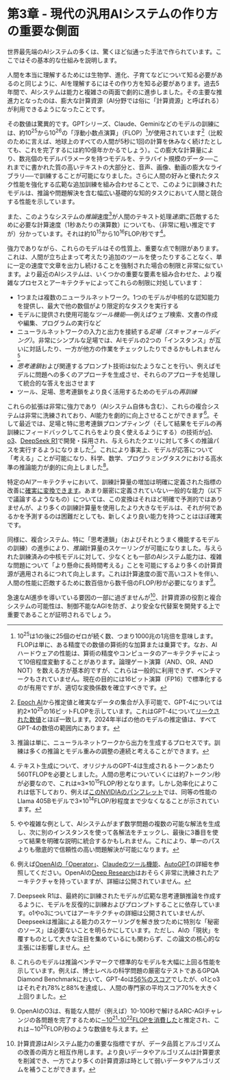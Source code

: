 # 第3章 - 現代の汎用AIシステムの作り方の重要な側面

世界最先端のAIシステムの多くは、驚くほど似通った手法で作られています。ここではその基本的な仕組みを説明します。

人間を本当に理解するためには生物学、進化、子育てなどについて知る必要があるのと同じように、AIを理解するにはその作り方を知る必要があります。過去5年間で、AIシステムは能力と複雑さの両面で劇的に進歩しました。その主要な推進力となったのは、膨大な計算資源（AI分野では俗に「計算資源」と呼ばれる）が利用できるようになったことです。

その数値は驚異的です。GPTシリーズ、Claude、Geminiなどのモデルの訓練には、約10<sup>25</sup>から10<sup>26</sup>の「浮動小数点演算」（FLOP）[^1]が使用されています[^2]（比較のために言えば、地球上のすべての人間が5秒に1回の計算を休みなく続けたとしても、これを完了するには約10億年かかるでしょう）。この膨大な計算量により、数兆個のモデルパラメータを持つモデルを、テラバイト規模のデータ──これまでに書かれた質の高いテキストの大部分と、音声、画像、動画の膨大なライブラリ──で訓練することが可能になりました。さらに人間の好みと優れたタスク性能を強化する広範な追加訓練を組み合わせることで、このように訓練されたモデルは、推論や問題解決を含む幅広い基礎的な知的タスクにおいて人間と競合する性能を示しています。

また、このようなシステムの*推論*速度[^3]が人間のテキスト処理*速度*に匹敵するために必要な計算速度（1秒あたりの演算数）についても、（非常に粗い推定ですが）分かっています。それは約10<sup>15</sup>から10<sup>16</sup>FLOP/秒です[^4]。

強力でありながら、これらのモデルはその性質上、重要な点で制限があります。これは、人間が立ち止まって考えたり追加のツールを使ったりすることなく、単に一定の速度で文章を出力し続けることを強制された場合の制限と非常に似ています。より最近のAIシステムは、いくつかの重要な要素を組み合わせた、より複雑なプロセスとアーキテクチャによってこれらの制限に対処しています：

- 1つまたは複数のニューラルネットワーク。1つのモデルが中核的な認知能力を提供し、最大で他の数個がより限定的なタスクを実行する
- モデルに提供され使用可能な*ツール機能*──例えばウェブ検索、文書の作成や編集、プログラムの実行など
- ニューラルネットワークの入力と出力を接続する*足場（スキャフォールディング）*。非常にシンプルな足場では、AIモデルの2つの「インスタンス」が互いに対話したり、一方が他方の作業をチェックしたりできるかもしれません[^5]
- *思考連鎖*および関連するプロンプト技術は似たようなことを行い、例えばモデルに問題への多くのアプローチを生成させ、それらのアプローチを処理して統合的な答えを出させます
- ツール、足場、思考連鎖をより良く活用するためのモデルの*再訓練*

これらの拡張は非常に強力であり（AIシステム自体も含む）、これらの複合システムは非常に洗練されており、AI能力を劇的に向上させることができます[^6]。そして最近では、足場と特に思考連鎖プロンプティング（そして結果をモデルの再訓練にフィードバックしてこれらをより良く使えるようにする）の技術が[o1](https://openai.com/o1/)、[o3](https://openai.com/index/openai-o3-mini/)、[DeepSeek R1](https://api-docs.deepseek.com/news/news250120)で開発・採用され、与えられたクエリに対して多くの推論パスを実行するようになりました[^7]。これにより事実上、モデルが応答について「考える」ことが可能になり、科学、数学、プログラミングタスクにおける高水準の推論能力が劇的に向上しました[^8]。

特定のAIアーキテクチャにおいて、訓練計算量の増加は明確に定義された指標の改善に[確実に変換できます](https://arxiv.org/abs/2405.10938)。あまり厳密に定義されていない一般的な能力（以下で議論するようなもの）については、この変換はそれほど明確で予測的ではありませんが、より多くの訓練計算量を使用したより大きなモデルは、それが何であるかを予測するのは困難だとしても、新しくより良い能力を持つことはほぼ確実です。

同様に、複合システム、特に「思考連鎖」（およびそれとうまく機能するモデルの訓練）の進歩により、*推論*計算量のスケーリングが可能になりました。与えられた訓練済みの中核モデルに対して、少なくとも一部のAIシステム能力は、複雑な問題について「より懸命に長時間考える」ことを可能にするより多くの計算資源が適用されるにつれて向上します。これは計算速度の面で高いコストを伴い、人間の性能に匹敵するために数百倍から数千倍のFLOP/秒が必要になります[^9]。

急速なAI進歩を導いている要因の一部に過ぎませんが[^10]、計算資源の役割と複合システムの可能性は、制御不能なAGIを防ぎ、より安全な代替案を開発する上で重要であることが証明されるでしょう。

[^1]: 10<sup>25</sup>は1の後に25個のゼロが続く数、つまり1000兆の1兆倍を意味します。FLOPは単に、ある精度での数値の算術的な加算または乗算です。なお、AIハードウェアの性能は、算術の精度やコンピュータのアーキテクチャによって10倍程度変動することがあります。論理ゲート演算（AND、OR、AND NOT）を数える方が基本的ですが、これらは一般的に利用できず、ベンチマークもされていません。現在の目的には16ビット演算（FP16）で標準化するのが有用ですが、適切な変換係数を確立すべきです。

[^2]: [Epoch AI](https://epochai.org/data/large-scale-ai-models)から推定値と確実なデータの集合が入手可能で、GPT-4については約2×10<sup>25</sup>の16ビットFLOPを示しています。これはGPT-4について[リークされた数値](https://mpost.io/gpt-4s-leaked-details-shed-light-on-its-massive-scale-and-impressive-architecture/)とほぼ一致します。2024年半ばの他のモデルの推定値は、すべてGPT-4の数倍の範囲内にあります。

[^3]: 推論は単に、ニューラルネットワークから出力を生成するプロセスです。訓練は多くの推論とモデル重みの調整の連続と考えることができます。

[^4]: テキスト生成について、オリジナルのGPT-4は生成されるトークンあたり560TFLOPを必要としました。人間の思考についていくには約7トークン/秒が必要なので、これは≈3×10<sup>15</sup>FLOP/秒となります。しかし効率化によりこれは低下しており、例えば[このNVIDIAのパンフレット](https://developer.nvidia.com/blog/supercharging-llama-3-1-across-nvidia-platforms/)では、同等の性能のLlama 405Bモデルで3×10<sup>14</sup>FLOP/秒程度まで少なくなることが示されています。

[^5]: やや複雑な例として、AIシステムがまず数学問題の複数の可能な解法を生成し、次に別のインスタンスを使って各解法をチェックし、最後に3番目を使って結果を明確な説明に統合するかもしれません。これにより、単一のパスよりも徹底的で信頼性の高い問題解決が可能になります。

[^6]: 例えば[OpenAIの「Operator」](https://openai.com/index/introducing-operator/)、[Claudeのツール機能](https://docs.anthropic.com/en/docs/build-with-claude/computer-use)、[AutoGPT](https://github.com/Significant-Gravitas/AutoGPT)の詳細を参照してください。OpenAIの[Deep Research](https://openai.com/index/introducing-deep-research/)はおそらく非常に洗練されたアーキテクチャを持っていますが、詳細は公開されていません。

[^7]: Deepseek R1は、最終的に訓練されたモデルが広範な思考連鎖推論を作成するように、モデルを反復的に訓練およびプロンプトすることに依存しています。o1やo3についてはアーキテクチャの詳細は公開されていませんが、Deepseekは推論による能力のスケーリングを解き放つために特別な「秘密のソース」は必要ないことを明らかにしています。ただし、AIの「現状」を覆すものとして大きな注目を集めているにも関わらず、この論文の核心的な主張には影響しません。

[^8]: これらのモデルは推論ベンチマークで標準的なモデルを大幅に上回る性能を示しています。例えば、博士レベルの科学問題の厳密なテストであるGPQA Diamond Benchmarkにおいて、GPT-4oは[56%のスコア](https://openai.com/index/learning-to-reason-with-llms/)でしたが、o1とo3はそれぞれ78%と88%を達成し、人間の専門家の平均スコア70%を大きく上回りました。

[^9]: OpenAIのO3は、有能な人間が（例えば）10-100秒で解けるARC-AGIチャレンジの各問題を完了するために[∼10<sup>21</sup>-10<sup>22</sup>FLOPを消費した](https://www.interconnects.ai/p/openais-o3-the-2024-finale-of-ai)と推定され、これは∼10<sup>20</sup>FLOP/秒のような数値を与えます。

[^10]: 計算資源はAIシステム能力の重要な指標ですが、データ品質とアルゴリズムの改善の両方と相互作用します。より良いデータやアルゴリズムは計算要求を削減でき、一方でより多くの計算資源は時として弱いデータやアルゴリズムを補うことができます。